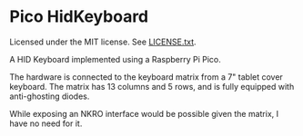 # Pico HidKeyboard

Licensed under the MIT license. See [LICENSE.txt](LICENSE.txt).

A HID Keyboard implemented using a Raspberry Pi Pico.

The hardware is connected to the keyboard matrix from a 7" tablet cover keyboard.
The matrix has 13 columns and 5 rows, and is fully equipped with anti-ghosting diodes.

While exposing an NKRO interface would be possible given the matrix, I have no need for it.
